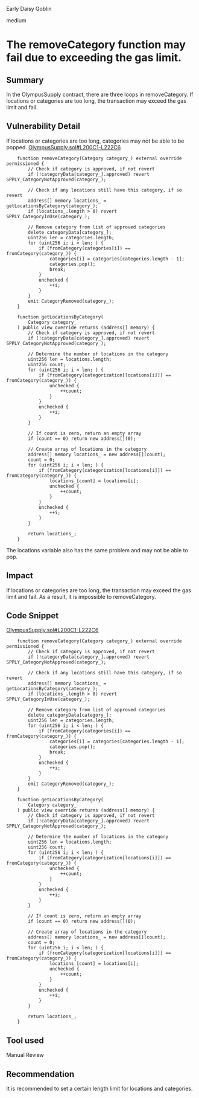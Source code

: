 Early Daisy Goblin

medium

# The removeCategory function may fail due to exceeding the gas limit.

## Summary
In the OlympusSupply contract, there are three loops in removeCategory. If locations or categories are too long, the transaction may exceed the gas limit and fail.

## Vulnerability Detail
If locations or categories are too long, categories may not be able to be popped.
[OlympusSupply.sol#L200C1-L222C6](https://github.com/sherlock-audit/2023-11-olympus/blob/9c8df76dc9820b4c6605d2e1e6d87dcfa9e50070/bophades/src/modules/SPPLY/OlympusSupply.sol#L200C1-L222C6)
```solidity
    function removeCategory(Category category_) external override permissioned {
        // Check if category is approved, if not revert
        if (!categoryData[category_].approved) revert SPPLY_CategoryNotApproved(category_);

        // Check if any locations still have this category, if so revert
        address[] memory locations_ = getLocationsByCategory(category_);
        if (locations_.length > 0) revert SPPLY_CategoryInUse(category_);

        // Remove category from list of approved categories
        delete categoryData[category_];
        uint256 len = categories.length;
        for (uint256 i; i < len; ) {
            if (fromCategory(categories[i]) == fromCategory(category_)) {
                categories[i] = categories[categories.length - 1];
                categories.pop();
                break;
            }
            unchecked {
                ++i;
            }
        }
        emit CategoryRemoved(category_);
    }

    function getLocationsByCategory(
        Category category_
    ) public view override returns (address[] memory) {
        // Check if category is approved, if not revert
        if (!categoryData[category_].approved) revert SPPLY_CategoryNotApproved(category_);

        // Determine the number of locations in the category
        uint256 len = locations.length;
        uint256 count;
        for (uint256 i; i < len; ) {
            if (fromCategory(categorization[locations[i]]) == fromCategory(category_)) {
                unchecked {
                    ++count;
                }
            }
            unchecked {
                ++i;
            }
        }

        // If count is zero, return an empty array
        if (count == 0) return new address[](0);

        // Create array of locations in the category
        address[] memory locations_ = new address[](count);
        count = 0;
        for (uint256 i; i < len; ) {
            if (fromCategory(categorization[locations[i]]) == fromCategory(category_)) {
                locations_[count] = locations[i];
                unchecked {
                    ++count;
                }
            }
            unchecked {
                ++i;
            }
        }

        return locations_;
    }

```

The locations variable also has the same problem and may not be able to pop.

## Impact
If locations or categories are too long, the transaction may exceed the gas limit and fail. As a result, it is impossible to removeCategory.

## Code Snippet
[OlympusSupply.sol#L200C1-L222C6](https://github.com/sherlock-audit/2023-11-olympus/blob/9c8df76dc9820b4c6605d2e1e6d87dcfa9e50070/bophades/src/modules/SPPLY/OlympusSupply.sol#L200C1-L222C6)
```solidity
    function removeCategory(Category category_) external override permissioned {
        // Check if category is approved, if not revert
        if (!categoryData[category_].approved) revert SPPLY_CategoryNotApproved(category_);

        // Check if any locations still have this category, if so revert
        address[] memory locations_ = getLocationsByCategory(category_);
        if (locations_.length > 0) revert SPPLY_CategoryInUse(category_);

        // Remove category from list of approved categories
        delete categoryData[category_];
        uint256 len = categories.length;
        for (uint256 i; i < len; ) {
            if (fromCategory(categories[i]) == fromCategory(category_)) {
                categories[i] = categories[categories.length - 1];
                categories.pop();
                break;
            }
            unchecked {
                ++i;
            }
        }
        emit CategoryRemoved(category_);
    }

    function getLocationsByCategory(
        Category category_
    ) public view override returns (address[] memory) {
        // Check if category is approved, if not revert
        if (!categoryData[category_].approved) revert SPPLY_CategoryNotApproved(category_);

        // Determine the number of locations in the category
        uint256 len = locations.length;
        uint256 count;
        for (uint256 i; i < len; ) {
            if (fromCategory(categorization[locations[i]]) == fromCategory(category_)) {
                unchecked {
                    ++count;
                }
            }
            unchecked {
                ++i;
            }
        }

        // If count is zero, return an empty array
        if (count == 0) return new address[](0);

        // Create array of locations in the category
        address[] memory locations_ = new address[](count);
        count = 0;
        for (uint256 i; i < len; ) {
            if (fromCategory(categorization[locations[i]]) == fromCategory(category_)) {
                locations_[count] = locations[i];
                unchecked {
                    ++count;
                }
            }
            unchecked {
                ++i;
            }
        }

        return locations_;
    }

```

## Tool used

Manual Review

## Recommendation
It is recommended to set a certain length limit for locations and categories.